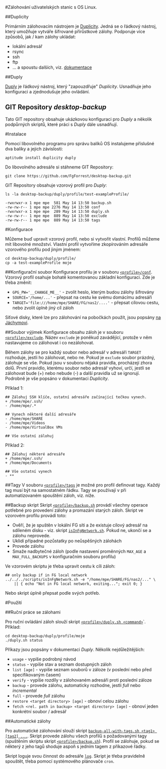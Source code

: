 #Zálohování uživatelských stanic s OS Linux.

##Duplicity

Primárním zálohovacím nástrojem je [Duplicity](http://duplicity.nongnu.org/).
Jedná se o řádkový nástroj, který umožňuje vytváře šifrované přírůstkové zálohy.
Podporuje více způsobů, jak / kam zálohy ukládat:

* lokální adresář
* rsync
* ssh
* ftp
* ... a spoustu dalších, viz. [dokumentace](http://duplicity.nongnu.org/duplicity.1.html)

##Duply

[Duply](http://sourceforge.net/projects/ftplicity/) je řádkový nástroj, který "zapouzdřuje" *Duplicity*.
Usnadňuje jeho konfiguraci a zjednodušuje jeho ovládání.

## GIT Repository *desktop-backup*

Tato GIT repository obsahuje ukázkovou konfiguraci pro *Duply* a několik podpůrných skriptů,
které práci s *Duply* dále usnadňují. 

#Instalace

Pomocí libovolného programu pro správu balíků OS instalujeme příslušné dva balíky a jejich závislosti:

    aptitude install duplicity duply

Do libovolného adresáře si stáhneme GIT Repository:

    git clone https://github.com/FgForrest/desktop-backup.git

GIT Repository obsahuje vzorový profil pro *Duply*:

    ls -la desktop-backup/duply/profile/test-exampleProfile/

    -rwxrwxr-x 1 mpe mpe  581 May 14 13:50 backup.sh
    -rw-rw-r-- 1 mpe mpe 2276 May 14 13:50 conf
    -rwxrwxr-x 1 mpe mpe  289 May 14 13:50 duply.sh
    -rw-rw-r-- 1 mpe mpe  889 May 14 13:50 exclude
    -rw-rw-r-- 1 mpe mpe  889 May 14 13:50 tags

#Konfigurace

Můžeme buď upravit vzorový profil, nebo si vytvořit vlastní. Profilů můžeme mít libovolné množství.
Vlastní profil vytvoříme zkopírováním adresáře vzorového profilu pod jiným jménem:

    cd desktop-backup/duply/profile/
    cp -a test-exampleProfile moje

##Konfigurační soubor
Konfigurace profilu je v souboru [`<profile>/conf`](https://github.com/FgForrest/desktop-backup/blob/master/duply/profile/test-exampleProfile/conf).
Vzorový profil osahuje bohatě komentovanou základní konfiguraci.
Zde je třeba změnit:

* `GPG_PW='__CHANGE_ME__'` - zvolit heslo, kterým budou zálohy šifrovány 
* `SOURCE='/home/...'` - přepsat na cestu ke svému domácímu adresáři 
* `TARGET='file:///home/mpe/SHARE/FG/nas2/....'` - přepsat cílovou cestu, nebo zvolit úplně jiný cíl záloh

Síťové disky, které lze pro zálohování na pobočkách použít, jsou popsány [na Jáchymovi](http://jachym.fg.cz/cs/jachym-info/1299.html). 

##Soubor výjimek
Konfigurace obsahu záloh je v souboru [`<profile>/exclude`](https://github.com/FgForrest/desktop-backup/blob/master/duply/profile/test-exampleProfile/exclude).
Název `exclude` je poněkud zavádějící, protože v něm nastavujeme co zálohovat i co nezálohovat.

Během zálohy se pro každý soubor nebo adresář v adresáři `TARGET` rozhoduje, jestli ho zálohovat, nebo ne.
Pokud je `exclude` soubor prázdný, zálohuje se vše. Pokud jsou v souboru nějaká pravidla, procházejí zhora dolů.
První pravidlo, kterému soubor nebo adresář vyhoví, určí, jestli se zálohovat bude (+) nebo nebude (-)
a další pravidla už se ignorují. Podrobně je vše popsáno v dokumentaci *Duplicity*.

Příklad 1: 

    ## Zálohuj SSH klíče, ostatní adresáře začínající tečkou vynech.
    + /home/mpe/.ssh/
    - /home/mpe/.*
    
    ## Vynech některé další adresáře
    - /home/mpe/SHARE
    - /home/mpe/Videos
    - /home/mpe/VirtualBox VMs

    ## Vše ostatní zálohuj

Příklad 2:

    ## Zálohuj některé adresáře
    + /home/mpe/.ssh/
    + /home/mpe/Documents
    
    ## Vše ostatní vynech
    - **

##Tagy
V souboru [`<profile>/tags`](https://github.com/FgForrest/desktop-backup/blob/master/duply/profile/test-exampleProfile/tags)
je možné pro profil definovat tagy. Každý tag musí být na samostatném řádku.
Tagy se používají v při automatizovaném spouštění záloh, viz. níže.

##Backup skript
Skript [`<profile>/backup.sh`](https://github.com/FgForrest/desktop-backup/blob/master/duply/profile/test-exampleProfile/backup.sh)
provádí všechny operace potřebné pro provedení zálohy a promazání starých záloh.
Skript ve vzorovém profilu provádí toto:

* Ověří, že je spuštěn v lokální FG síti a že existuje cílový adresář na sdíleném disku - viz. skript 
[`isInFgNetwork.sh`](https://github.com/FgForrest/desktop-backup/blob/master/scripts/isInFgNetwork.sh).
Pokud ne, ukončí se a zálohu neprovede. 
* Uklidí případné pozůstatky po neůspěšných zálohách
* Provede zálohu
* Smaže nadbytečné záloh (podle nastavení proměnných `MAX_AGE` a `MAX_FULL_BACKUPS` v konfiguračním souboru profilu)

Ve vzorovém skriptu je třeba upravit cestu k cíli záloh:

    ## only backup if in FG local network
    ../../../scripts/isInFgNetwork.sh -e "/home/mpe/SHARE/FG/nas2/..." \
        || { echo "Not in FG local network, exiting..."; exit 0; }

Nebo skript úplně přepsat podle svých potřeb.

#Použití

##Ruční práce se zálohami

Pro ruční ovládání záloh slouží skript [`<profile>/duply.sh <command>`](https://github.com/FgForrest/desktop-backup/blob/master/duply/profile/test-exampleProfile/duply.sh)`.
Příklad:

    cd desktop-backup/duply/profile/moje
    ./duply.sh status

Příkazy jsou popsány v dokumentaci *Duply*. Několik nejdůležitějších:

* `usage` - vypíše podrobný návod 
* `status` - vypíše stav a seznam dostupných záloh
* `list [age]` - vypíše seznam souborů v záloze (v poslední nebo před specifikovaným časem)  
* `verify` - vypíše rozdíly v zálohovaném adresáři proti poslední záloze 
* `backup` - provede zálohu, automaticky rozhodne, jestli *full* nebo *incremental*
* `full` - provede *full* zálohu
* `restore <target directory> [age]` - obnoví celou zálohu
* `fetch <rel. path in backup> <target directory> [age]` - obnoví jeden konkrétní soubor / adresář

##Automatické zálohy

Pro automatické zálohování slouží skript [`backup-all-with-tags.sh <tag1> [tag2] ...`](https://github.com/FgForrest/desktop-backup/blob/master/duply/backup-all-with-tags.sh).
Skript provede zálohu všech profilů s požadovanými tagy (spuštěním skriptu skript [`<profile>/backup.sh`](https://github.com/FgForrest/desktop-backup/blob/master/duply/profile/test-exampleProfile/backup.sh)). 
Profil se zálohuje, pokud se některý z jeho tagů shoduje aspoň s jedním tagem z příkazové řádky. 

Skript loguje svou činnost do adresáře [`log`](https://github.com/FgForrest/desktop-backup/blob/master/duply/log). 
Skript je třeba pravidelně spouštět, třeba pomocí systémového plánovače `cron`.

